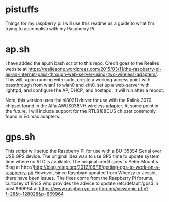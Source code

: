 # pistuffs
Things for my raspberry pi
I will use this readme as a guide to what I'm trying to accomplish with my Raspberry Pi.

# ap.sh

I have added the ap.sh bash script to this repo.  Credit goes to the Realies website at https://realiesone.wordpress.com/2015/03/11/the-raspberry-pi-as-an-internet-pass-through-web-server-using-two-wireless-adapters/.  This will, upon running with sudo, create a working access point with passthrough from wlan1 to wlan0 and eth0, set up a web-server with lighttpd, and configure the AP, DHCP, and hostapd.  It will run after a reboot.

Note, this version uses the nl80211 driver for use with the Ralink 3070 chipset found in the Alfa AWUS036NH wireless adapter.  At some point in the future, I will include support for the RTL8188CUS chipset commonly found in Edimax adapters.


# gps.sh

This script will setup the Raspberry Pi for use with a BU-353S4 Serial over
USB GPS device.  The original idea was to use GPS time to update system time
where no RTC is available.  The original credit goes to Peter Mount's Blog at
http://http://blog.retep.org/2012/06/18/getting-gps-to-work-on-a-raspberry-pi/
However, since Raspbian updated from Wheezy to Jessie, there have been
issues.  The fixes come from the Raspberry Pi forums, curtosey of EricS
who provides the advice to update /etc/default/gpsd in post 869964 at
https://www.raspberrypi.org/forums/viewtopic.php?f=28&t=128028&p=869964
